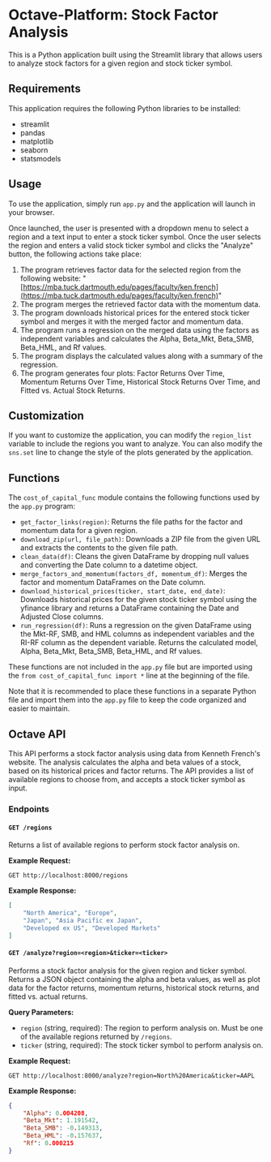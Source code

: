 # Octave-Platform: Stock Factor Analysis

This is a Python application built using the Streamlit library that allows users to analyze stock factors for a given region and stock ticker symbol.

## Requirements

This application requires the following Python libraries to be installed:

-   streamlit
-   pandas
-   matplotlib
-   seaborn
-   statsmodels

## Usage

To use the application, simply run `app.py` and the application will launch in your browser.

Once launched, the user is presented with a dropdown menu to select a region and a text input to enter a stock ticker symbol. Once the user selects the region and enters a valid stock ticker symbol and clicks the "Analyze" button, the following actions take place:

1.  The program retrieves factor data for the selected region from the following website: "[https://mba.tuck.dartmouth.edu/pages/faculty/ken.french](https://mba.tuck.dartmouth.edu/pages/faculty/ken.french)"
2.  The program merges the retrieved factor data with the momentum data.
3.  The program downloads historical prices for the entered stock ticker symbol and merges it with the merged factor and momentum data.
4.  The program runs a regression on the merged data using the factors as independent variables and calculates the Alpha, Beta_Mkt, Beta_SMB, Beta_HML, and Rf values.
5.  The program displays the calculated values along with a summary of the regression.
6.  The program generates four plots: Factor Returns Over Time, Momentum Returns Over Time, Historical Stock Returns Over Time, and Fitted vs. Actual Stock Returns.

## Customization

If you want to customize the application, you can modify the `region_list` variable to include the regions you want to analyze. You can also modify the `sns.set` line to change the style of the plots generated by the application.

## Functions

The `cost_of_capital_func` module contains the following functions used by the `app.py` program:

-   `get_factor_links(region)`: Returns the file paths for the factor and momentum data for a given region.
-   `download_zip(url, file_path)`: Downloads a ZIP file from the given URL and extracts the contents to the given file path.
-   `clean_data(df)`: Cleans the given DataFrame by dropping null values and converting the Date column to a datetime object.
-   `merge_factors_and_momentum(factors_df, momentum_df)`: Merges the factor and momentum DataFrames on the Date column.
-   `download_historical_prices(ticker, start_date, end_date)`: Downloads historical prices for the given stock ticker symbol using the yfinance library and returns a DataFrame containing the Date and Adjusted Close columns.
-   `run_regression(df)`: Runs a regression on the given DataFrame using the Mkt-RF, SMB, and HML columns as independent variables and the RI-RF column as the dependent variable. Returns the calculated model, Alpha, Beta_Mkt, Beta_SMB, Beta_HML, and Rf values.

These functions are not included in the `app.py` file but are imported using the `from cost_of_capital_func import *` line at the beginning of the file.

Note that it is recommended to place these functions in a separate Python file and import them into the `app.py` file to keep the code organized and easier to maintain.

## Octave API

This API performs a stock factor analysis using data from Kenneth French's website. The analysis calculates the alpha and beta values of a stock, based on its historical prices and factor returns. The API provides a list of available regions to choose from, and accepts a stock ticker symbol as input.

### Endpoints

#### `GET /regions`

Returns a list of available regions to perform stock factor analysis on.

**Example Request:**

`GET http://localhost:8000/regions`

**Example Response:**

```json
[    
    "North America", "Europe", 
    "Japan", "Asia Pacific ex Japan", 
    "Developed ex US", "Developed Markets"
]
```
#### `GET /analyze?region=<region>&ticker=<ticker>`

Performs a stock factor analysis for the given region and ticker symbol. Returns a JSON object containing the alpha and beta values, as well as plot data for the factor returns, momentum returns, historical stock returns, and fitted vs. actual returns.

**Query Parameters:**

-   `region` (string, required): The region to perform analysis on. Must be one of the available regions returned by `/regions`.
-   `ticker` (string, required): The stock ticker symbol to perform analysis on.

**Example Request:**

`
GET http://localhost:8000/analyze?region=North%20America&ticker=AAPL
`

**Example Response:**

```json
{
    "Alpha": 0.004208,     
    "Beta_Mkt": 1.191542,    
    "Beta_SMB": -0.149313,     
    "Beta_HML": -0.157637,    
    "Rf": 0.000215
}
```